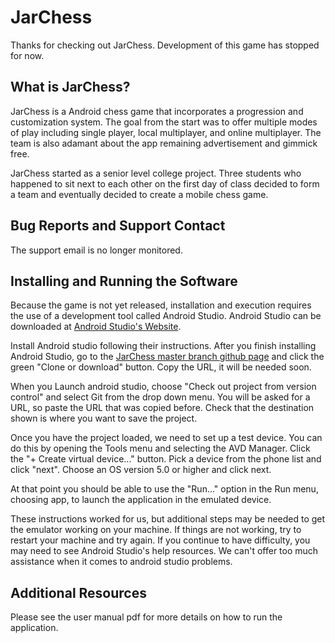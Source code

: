 # JarChess

Thanks for checking out JarChess.
Development of this game has stopped for now.

## What is JarChess?

JarChess is a Android chess game that incorporates a progression and customization system. The goal from the start was to offer multiple modes of play including single player, local multiplayer, and online multiplayer. The team is also adamant about the app remaining advertisement and gimmick free.

JarChess started as a senior level college project. Three students who happened to sit next to each other on the first day of class decided to form a team and eventually decided to create a mobile chess game.

## Bug Reports and Support Contact

The support email is no longer monitored.

## Installing and Running the Software

Because the game is not yet released, installation and execution requires the use of a development tool called Android Studio. Android Studio can be downloaded at [Android Studio's Website](https://developer.android.com/studio).

Install Android studio following their instructions. After you finish installing Android Studio, go to the [JarChess master branch github page](https://github.com/saunders94/JarChess/tree/master) and click the green "Clone or download" button. Copy the URL, it will be needed soon.

When you Launch android studio, choose "Check out project from version control" and select Git from the drop down menu. You will be asked for a URL, so paste the URL that was copied before. Check that the destination shown is where you want to save the project.

Once you have the project loaded, we need to set up a test device. You can do this by opening the Tools menu and selecting the AVD Manager. Click the "+ Create virtual device..." button. Pick a device from the phone list and click "next". Choose an OS version 5.0 or higher and click next.

At that point you should be able to use the "Run..." option in the Run menu, choosing app, to launch the application in the emulated device.

These instructions worked for us, but additional steps may be needed to get the emulator working on your machine. If things are not working, try to restart your machine and try again. If you continue to have difficulty, you may need to see Android Studio's help resources. We can't offer too much assistance when it comes to android studio problems.

## Additional Resources

Please see the user manual pdf for more details on how to run the application.

